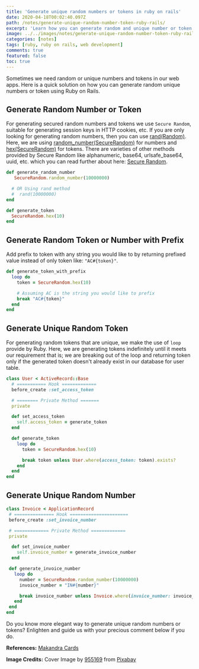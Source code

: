 ```yaml
---
title: 'Generate unique random numbers or tokens in ruby on rails'
date: 2020-04-18T00:02:40.097Z
path: /notes/generate-unique-random-number-token-ruby-rails/
excerpt: 'Learn how you can generate random and unique number or token from given range of number in Ruby on Rails.'
image: ../../images/notes/generate-unique-random-number-token-ruby-rails.webp
categories: [notes]
tags: [ruby, ruby on rails, web development]
comments: true
featured: false
toc: true
---
```


Sometimes we need random or unique numbers and tokens in our web apps. Here is a quick solution on how you can generate random unique numbers or token using Ruby on Rails.

## Generate Random Number or Token

For generating secured random numbers and tokens we use `Secure Random`, suitable for generating session keys in HTTP cookies, etc. If you are only looking for generating random numbers, then you can use <a href="https://apidock.com/ruby/Random/rand" target="_blank">rand(Random)</a>. Here, we are using <a href="https://apidock.com/ruby/SecureRandom/random_number/class" target="_blank">random_number(SecureRandom)</a> for numbers and <a href="https://apidock.com/ruby/SecureRandom/hex/class" target="_blank">hex(SecureRandom)</a> for tokens. There are varieties of other methods provided by Secure Random like alphanumeric, base64, urlsafe_base64, uuid, etc. which you can read further about here: <a href="https://ruby-doc.org/stdlib-2.5.1/libdoc/securerandom/rdoc/SecureRandom.html" target="_blank">Secure Random</a>.

```ruby
def generate_random_number
   SecureRandom.random_number(10000000)

  # OR Using rand method
  #  rand(10000000)
end

def generate_token
  SecureRandom.hex(10)
end
```

## Generate Random Token or Number with Prefix

Add prefix to token with any string you would like to by returning prefixed value instead of only token like: `"AC#{token}"`.

```ruby
def generate_token_with_prefix
  loop do
    token = SecureRandom.hex(10)

    # Assuming AC is the string you would like to prefix
    break "AC#{token}"
  end
end
```

## Generate Unique Random Token

For generating random tokens that are unique, we make the use of `loop` provide by Ruby. Here, we are generating tokens indefinitely until it meets our requirement that is; we are breaking out of the loop and returning token only if the generated token doesn't already exist in our database for user table.

```ruby
class User < ActiveRecord::Base
  # =========== Hook =============
  before_create :set_access_token

  # ======== Private Method =======
  private

  def set_access_token
    self.access_token = generate_token
  end

  def generate_token
    loop do
      token = SecureRandom.hex(10)

      break token unless User.where(access_token: token).exists?
    end
  end
end
```

## Generate Unique Random Number

```ruby
class Invoice < ApplicationRecord
 # =============== Hook ======================
 before_create :set_invoice_number

 # ============= Private Method =============
 private

  def set_invoice_number
    self.invoice_number = generate_invoice_number
  end

 def generate_invoice_number
   loop do
     number = SecureRandom.random_number(10000000)
     invoice_number = "IN#{number}"

     break invoice_number unless Invoice.where(invoice_number: invoice_number).exists?
   end
 end
end
```

Do you know more elegant way to generate unique random numbers or tokens? Enlighten and guide us with your precious comment below if you do.

**References:** <a href="https://makandracards.com/alexander-m/39365-generate-unique-random-token" target="_blank">Makandra Cards</a>

**Image Credits:** Cover Image by <a href="https://pixabay.com/users/955169-955169/?utm_source=link-attribution&utm_medium=referral&utm_campaign=image&utm_content=1502706" target="_blank">955169</a> from <a href="https://pixabay.com/" target="_blank">Pixabay</a>
